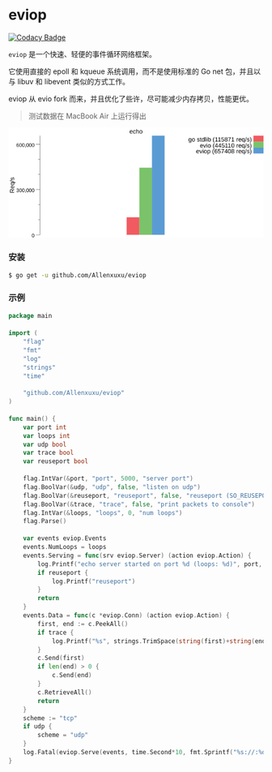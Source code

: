 # eviop 

[![Codacy Badge](https://api.codacy.com/project/badge/Grade/8c65a000618048e3a453bb59a2207663)](https://app.codacy.com/app/Allenxuxu/eviop?utm_source=github.com&utm_medium=referral&utm_content=Allenxuxu/eviop&utm_campaign=Badge_Grade_Settings)

`eviop` 是一个快速、轻便的事件循环网络框架。

它使用直接的 epoll 和 kqueue 系统调用，而不是使用标准的 Go net 包，并且以与 libuv 和 libevent 类似的方式工作。

eviop 从 evio fork 而来，并且优化了些许，尽可能减少内存拷贝，性能更优。

> 测试数据在 MacBook Air 上运行得出

![image](benchmarks/out/echo.png)

### 安装

```bash
$ go get -u github.com/Allenxuxu/eviop
```

### 示例

```go
package main

import (
	"flag"
	"fmt"
	"log"
	"strings"
	"time"

	"github.com/Allenxuxu/eviop"
)

func main() {
	var port int
	var loops int
	var udp bool
	var trace bool
	var reuseport bool

	flag.IntVar(&port, "port", 5000, "server port")
	flag.BoolVar(&udp, "udp", false, "listen on udp")
	flag.BoolVar(&reuseport, "reuseport", false, "reuseport (SO_REUSEPORT)")
	flag.BoolVar(&trace, "trace", false, "print packets to console")
	flag.IntVar(&loops, "loops", 0, "num loops")
	flag.Parse()

	var events eviop.Events
	events.NumLoops = loops
	events.Serving = func(srv eviop.Server) (action eviop.Action) {
		log.Printf("echo server started on port %d (loops: %d)", port, srv.NumLoops)
		if reuseport {
			log.Printf("reuseport")
		}
		return
	}
	events.Data = func(c *eviop.Conn) (action eviop.Action) {
		first, end := c.PeekAll()
		if trace {
			log.Printf("%s", strings.TrimSpace(string(first)+string(end)))
		}
		c.Send(first)
		if len(end) > 0 {
			c.Send(end)
		}
		c.RetrieveAll()
		return
	}
	scheme := "tcp"
	if udp {
		scheme = "udp"
	}
	log.Fatal(eviop.Serve(events, time.Second*10, fmt.Sprintf("%s://:%d?reuseport=%t", scheme, port, reuseport)))
}

```